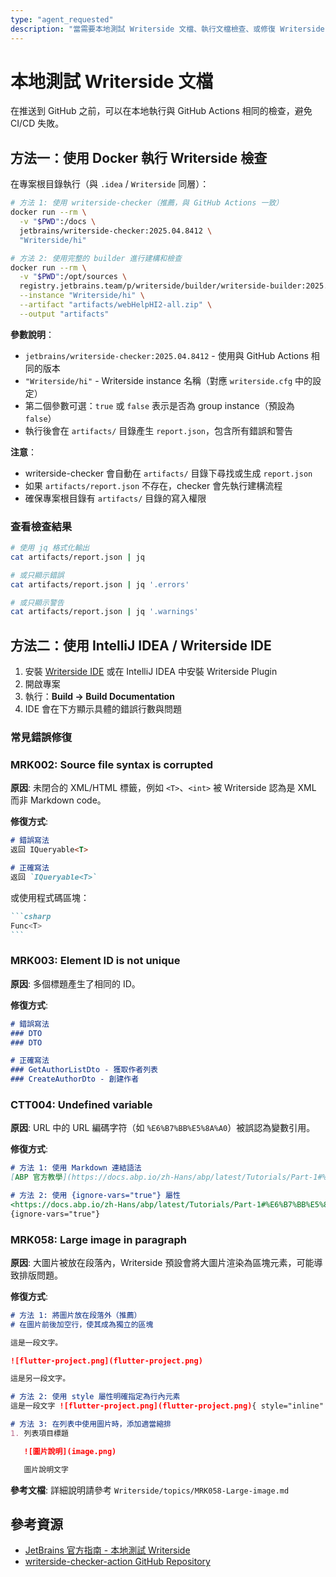 ```yaml
---
type: "agent_requested"
description: "當需要本地測試 Writerside 文檔、執行文檔檢查、或修復 Writerside 建構錯誤和警告時，參考此規則"
---
```


# 本地測試 Writerside 文檔

在推送到 GitHub 之前，可以在本地執行與 GitHub Actions 相同的檢查，避免 CI/CD 失敗。

## 方法一：使用 Docker 執行 Writerside 檢查

在專案根目錄執行（與 `.idea` / `Writerside` 同層）：

```bash
# 方法 1: 使用 writerside-checker（推薦，與 GitHub Actions 一致）
docker run --rm \
  -v "$PWD":/docs \
  jetbrains/writerside-checker:2025.04.8412 \
  "Writerside/hi"

# 方法 2: 使用完整的 builder 進行建構和檢查
docker run --rm \
  -v "$PWD":/opt/sources \
  registry.jetbrains.team/p/writerside/builder/writerside-builder:2025.04.8412 \
  --instance "Writerside/hi" \
  --artifact "artifacts/webHelpHI2-all.zip" \
  --output "artifacts"
```

**參數說明**：
- `jetbrains/writerside-checker:2025.04.8412` - 使用與 GitHub Actions 相同的版本
- `"Writerside/hi"` - Writerside instance 名稱（對應 `writerside.cfg` 中的設定）
- 第二個參數可選：`true` 或 `false` 表示是否為 group instance（預設為 `false`）
- 執行後會在 `artifacts/` 目錄產生 `report.json`，包含所有錯誤和警告

**注意**：
- writerside-checker 會自動在 `artifacts/` 目錄下尋找或生成 `report.json`
- 如果 `artifacts/report.json` 不存在，checker 會先執行建構流程
- 確保專案根目錄有 `artifacts/` 目錄的寫入權限

### 查看檢查結果

```bash
# 使用 jq 格式化輸出
cat artifacts/report.json | jq

# 或只顯示錯誤
cat artifacts/report.json | jq '.errors'

# 或只顯示警告
cat artifacts/report.json | jq '.warnings'
```

## 方法二：使用 IntelliJ IDEA / Writerside IDE

1. 安裝 [Writerside IDE](https://www.jetbrains.com/writerside/) 或在 IntelliJ IDEA 中安裝 Writerside Plugin
2. 開啟專案
3. 執行：**Build → Build Documentation**
4. IDE 會在下方顯示具體的錯誤行數與問題

### 常見錯誤修復

### MRK002: Source file syntax is corrupted

**原因**: 未閉合的 XML/HTML 標籤，例如 `<T>`、`<int>` 被 Writerside 認為是 XML 而非 Markdown code。

**修復方式**:
```markdown
# 錯誤寫法
返回 IQueryable<T>

# 正確寫法
返回 `IQueryable<T>`
```

或使用程式碼區塊：
````markdown
```csharp
Func<T>
```
````

### MRK003: Element ID is not unique

**原因**: 多個標題產生了相同的 ID。

**修復方式**:
```markdown
# 錯誤寫法
### DTO
### DTO

# 正確寫法
### GetAuthorListDto - 獲取作者列表
### CreateAuthorDto - 創建作者
```

### CTT004: Undefined variable

**原因**: URL 中的 URL 編碼字符（如 `%E6%B7%BB%E5%8A%A0`）被誤認為變數引用。

**修復方式**:
```markdown
# 方法 1: 使用 Markdown 連結語法
[ABP 官方教學](https://docs.abp.io/zh-Hans/abp/latest/Tutorials/Part-1#%E6%B7%BB%E5%8A%A0)

# 方法 2: 使用 {ignore-vars="true"} 屬性
<https://docs.abp.io/zh-Hans/abp/latest/Tutorials/Part-1#%E6%B7%BB%E5%8A%A0>
{ignore-vars="true"}
```

### MRK058: Large image in paragraph

**原因**: 大圖片被放在段落內，Writerside 預設會將大圖片渲染為區塊元素，可能導致排版問題。

**修復方式**:
```markdown
# 方法 1: 將圖片放在段落外（推薦）
# 在圖片前後加空行，使其成為獨立的區塊

這是一段文字。

![flutter-project.png](flutter-project.png)

這是另一段文字。

# 方法 2: 使用 style 屬性明確指定為行內元素
這是一段文字 ![flutter-project.png](flutter-project.png){ style="inline" } 繼續文字。

# 方法 3: 在列表中使用圖片時，添加適當縮排
1. 列表項目標題

   ![圖片說明](image.png)

   圖片說明文字
```

**參考文檔**: 詳細說明請參考 `Writerside/topics/MRK058-Large-image.md`

## 參考資源

- [JetBrains 官方指南 - 本地測試 Writerside](https://www.jetbrains.com/help/writerside/testing-your-docs-locally.html)
- [writerside-checker-action GitHub Repository](https://github.com/JetBrains/writerside-checker-action)